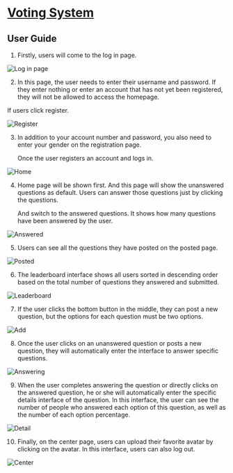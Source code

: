 # [Voting System](http://52.64.106.11:3000/)
 User Guide
---

1. Firstly, users will come to the log in page. 

![Log in page](https://telegraph-image-59y.pages.dev/file/52a4c2d38e390f5ec2b57.png)

2. In this page, the user needs to enter their username and password. If they enter nothing or enter an account that has not yet been registered, they will not be allowed to access the homepage.

  If users click register.

![Register](https://telegraph-image-59y.pages.dev/file/9976663c342bc028fe66d.png)

3. In addition to your account number and password, you also need to enter your gender on the registration page.

   Once the user registers an account and logs in.

![Home](https://telegraph-image-59y.pages.dev/file/4ae915529936b93d67af2.png)

4. Home page will be shown first. And this page will show the unanswered questions as default. Users can answer those questions just by clicking the questions. 

    And switch to the answered questions. It shows how many questions have been answered by the user.

![Answered](https://telegraph-image-59y.pages.dev/file/114f69b789df10da653d6.png)

5. Users can see all the questions they have posted on the posted page.

![Posted](https://telegraph-image-59y.pages.dev/file/952c8ad03df32310a4524.png)

6. The leaderboard interface shows all users sorted in descending order based on the total number of questions they answered and submitted.

![Leaderboard](https://telegraph-image-59y.pages.dev/file/390fe47d17d727d9fc159.png)

7. If the user clicks the bottom button in the middle, they can post a new question, but the options for each question must be two options.

![Add](https://telegraph-image-59y.pages.dev/file/d2f415ec3eed99547e5fc.png)

8. Once the user clicks on an unanswered question or posts a new question, they will automatically enter the interface to answer specific questions.

![Answering](https://telegraph-image-59y.pages.dev/file/5683c120ca9c84f0e6748.png)

9. When the user completes answering the question or directly clicks on the answered question, he or she will automatically enter the specific details interface of the question. In this interface, the user can see the number of people who answered each option of this question, as well as the number of each option percentage.

![Detail](https://telegraph-image-59y.pages.dev/file/06fd1204baca5935c9873.png)

10. Finally, on the center page, users can upload their favorite avatar by clicking on the avatar. In this interface, users can also log out.

![Center](https://telegraph-image-59y.pages.dev/file/959f876b2c134e1ce3251.png)

